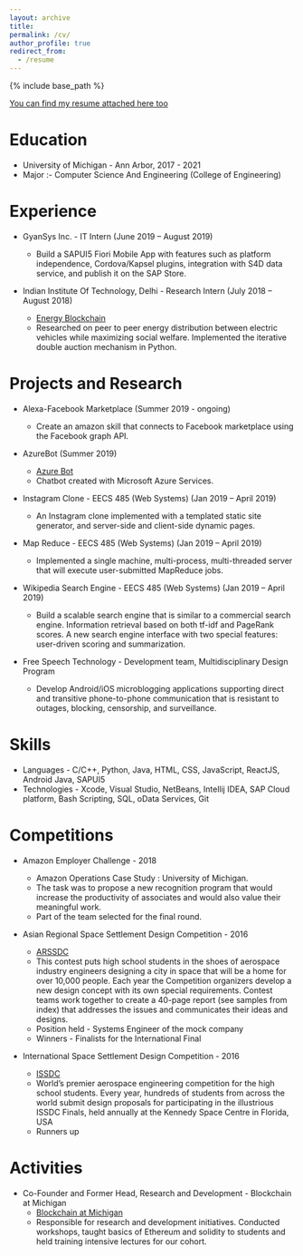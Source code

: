 ```yaml
---
layout: archive
title:
permalink: /cv/
author_profile: true
redirect_from:
  - /resume
---
```

{% include base_path %}

[You can find my resume attached here too](https://dash-mode.github.io/files/Resume_Dash.pdf)

Education
======
* University of Michigan - Ann Arbor, 2017 - 2021
* Major :- Computer Science And Engineering (College of Engineering)

Experience
======
* GyanSys Inc. - IT Intern (June 2019 – August 2019)
  * Build a SAPUI5 Fiori Mobile App with features such as platform independence, Cordova/Kapsel plugins, integration with S4D data service, and publish it on the SAP Store.

* Indian Institute Of Technology, Delhi - Research Intern (July 2018 – August 2018)
  * [Energy Blockchain](https://github.com/dash-mode/Energy-blockchain)
  * Researched on peer to peer energy distribution between electric vehicles while maximizing social welfare. Implemented the iterative double auction mechanism in Python.
  
Projects and Research 
=====
* Alexa-Facebook Marketplace (Summer 2019 - ongoing)
  * Create an amazon skill that connects to Facebook marketplace using the Facebook graph API.

* AzureBot (Summer 2019)
  * [Azure Bot](https://github.com/dash-mode/azureBot)
  * Chatbot created with Microsoft Azure Services.

* Instagram Clone - EECS 485 (Web Systems)  (Jan 2019 – April 2019)
  * An Instagram clone implemented with a templated static site generator, and server-side and client-side dynamic pages.

* Map Reduce - EECS 485 (Web Systems)  (Jan 2019 – April 2019)
  * Implemented a single machine, multi-process, multi-threaded server that will execute user-submitted MapReduce jobs.

* Wikipedia Search Engine - EECS 485 (Web Systems) (Jan 2019 – April 2019)
  * Build a scalable search engine that is similar to a commercial search engine. Information retrieval based on both tf-idf and PageRank scores. A new search engine interface with two special features: user-driven scoring and summarization.

* Free Speech Technology - Development team, Multidisciplinary Design Program
  * Develop Android/iOS microblogging applications supporting direct and transitive phone-to-phone communication that is resistant to outages, blocking, censorship, and surveillance.
 
Skills 	
=====
* Languages - C/C++, Python, Java, HTML, CSS, JavaScript, ReactJS, Android Java, SAPUI5
* Technologies - Xcode, Visual Studio, NetBeans, Intellij IDEA, SAP Cloud platform, Bash Scripting, SQL, oData Services, Git

Competitions
=====
* Amazon Employer Challenge - 2018
  * Amazon Operations Case Study : University of Michigan.
  * The task was to propose a new recognition program that would increase the productivity of associates and would also value their meaningful work.
  * Part of the team selected for the final round.
  
* Asian Regional Space Settlement Design Competition - 2016
  * [ARSSDC](https://arssdc.org/)
  * This contest puts high school students in the shoes of aerospace industry engineers designing a city in space that will be a home for over 10,000 people. Each year the Competition organizers develop a new design concept with its own special requirements. Contest teams work together to create a 40-page report (see samples from index) that addresses the issues and communicates their ideas and designs.
  * Position held - Systems Engineer of the mock company
  * Winners - Finalists for the International Final

* International Space Settlement Design Competition - 2016
  * [ISSDC](https://spaceset.org/)
  * World’s premier aerospace engineering competition for the high school students. Every year, hundreds of students from across the world submit design proposals for participating in the illustrious ISSDC Finals, held annually at the Kennedy Space Centre in Florida, USA
  * Runners up

Activities
=====
* Co-Founder and Former Head, Research and Development - Blockchain at Michigan
  * [Blockchain at Michigan](https://www.michiganblockchain.org/)
  * Responsible for research and development initiatives. Conducted workshops, taught basics of Ethereum and solidity to students and held training intensive lectures for our cohort.
